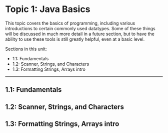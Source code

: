 # Topic 1: Java Basics

This topic covers the basics of programming, including various introductions to certain commonly used datatypes. Some of these things will be discussed in much more detail in a future section, but to have the ability to use these tools is still greatly helpful, even at a basic level. 

Sections in this unit: 
- 1.1: Fundamentals
- 1.2: Scanner, Strings, and Characters
- 1.3: Formatting Strings, Arrays intro

---
## 1.1: Fundamentals

## 1.2: Scanner, Strings, and Characters

## 1.3: Formatting Strings, Arrays intro